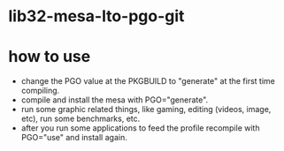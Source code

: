 # lib32-mesa-lto-pgo-git

# how to use

 - change the PGO value at the PKGBUILD to "generate" at the first time compiling.
 - compile and install the mesa with PGO="generate".
 - run some graphic related things, like gaming, editing (videos, image, etc), run some benchmarks, etc.
 - after you run some applications to feed the profile recompile with PGO="use" and install again.
